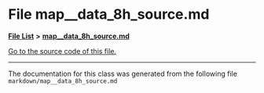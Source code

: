 
# File map\_\_data\_8h\_source.md


[**File List**](files.md) **>** [**map\_\_data\_8h\_source.md**](map____data__8h__source_8md.md)

[Go to the source code of this file.](map____data__8h__source_8md_source.md)



























------------------------------
The documentation for this class was generated from the following file `markdown/map__data_8h_source.md`